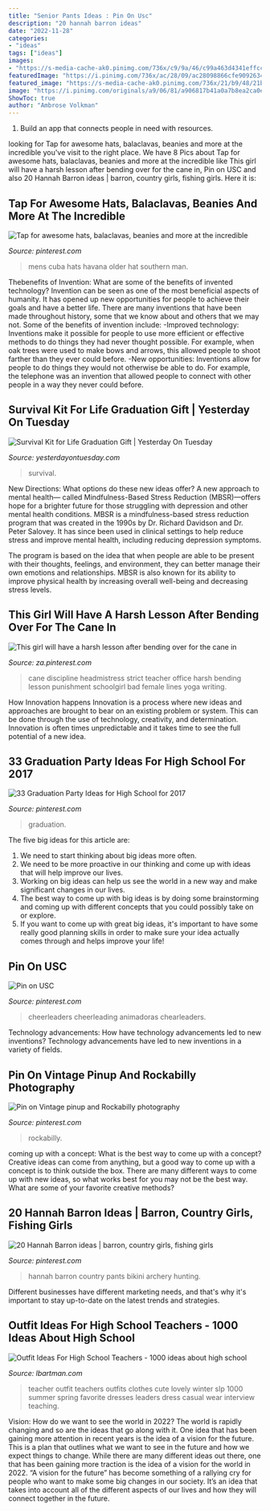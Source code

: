 ```yaml
---
title: "Senior Pants Ideas : Pin On Usc"
description: "20 hannah barron ideas"
date: "2022-11-28"
categories:
- "ideas"
tags: ["ideas"]
images:
- "https://s-media-cache-ak0.pinimg.com/736x/c9/9a/46/c99a463d4341effcccffefc3ac077109.jpg"
featuredImage: "https://i.pinimg.com/736x/ac/28/09/ac28098866cfe90926343a2f0e4e5097.jpg"
featured_image: "https://s-media-cache-ak0.pinimg.com/736x/21/b9/48/21b9486f308aeeb024c788ae702a1041--graduation-party-decorations-graduation-party-ideas-high-school.jpg"
image: "https://i.pinimg.com/originals/a9/06/81/a906817b41a0a7b8ea2ca0ef08e9e1f2.jpg"
ShowToc: true
author: "Ambrose Volkman"
---
```



1. Build an app that connects people in need with resources.

	

		
looking for Tap for awesome hats, balaclavas, beanies and more at the incredible you've visit to the right place. We have 8 Pics about Tap for awesome hats, balaclavas, beanies and more at the incredible like This girl will have a harsh lesson after bending over for the cane in, Pin on USC and also 20 Hannah Barron ideas | barron, country girls, fishing girls. Here it is:
		
    
## Tap For Awesome Hats, Balaclavas, Beanies And More At The Incredible

<img loading=lazy src="https://i.pinimg.com/originals/a9/06/81/a906817b41a0a7b8ea2ca0ef08e9e1f2.jpg" onerror="this.onerror=null;this.src='https://tse3.mm.bing.net/th?id=OIP.mMId5Tu0z2p_PSNXZjZYSAHaNJ&amp;pid=15.1';" alt="Tap for awesome hats, balaclavas, beanies and more at the incredible">

_Source: pinterest.com_

>mens cuba hats havana older hat southern man. 

	

Thebenefits of Invention: What are some of the benefits of invented technology?
Invention can be seen as one of the most beneficial aspects of humanity. It has opened up new opportunities for people to achieve their goals and have a better life. There are many inventions that have been made throughout history, some that we know about and others that we may not. Some of the benefits of invention include: 
-Improved technology: Inventions make it possible for people to use more efficient or effective methods to do things they had never thought possible. For example, when oak trees were used to make bows and arrows, this allowed people to shoot farther than they ever could before. 
-New opportunities: Inventions allow for people to do things they would not otherwise be able to do. For example, the telephone was an invention that allowed people to connect with other people in a way they never could before.

    
## Survival Kit For Life Graduation Gift | Yesterday On Tuesday

<img loading=lazy src="http://yesterdayontuesday.com/wp-content/uploads/2017/06/Survival-Kit-for-Life.jpg" onerror="this.onerror=null;this.src='https://tse4.mm.bing.net/th?id=OIP.5kIK7IJc6IFig_L9WgWK7AHaKX&amp;pid=15.1';" alt="Survival Kit for Life Graduation Gift | Yesterday On Tuesday">

_Source: yesterdayontuesday.com_

>survival. 

	

New Directions: What options do these new ideas offer?
A new approach to mental health— called Mindfulness-Based Stress Reduction (MBSR)—offers hope for a brighter future for those struggling with depression and other mental health conditions.
MBSR is a mindfulness-based stress reduction program that was created in the 1990s by Dr. Richard Davidson and Dr. Peter Salovey. It has since been used in clinical settings to help reduce stress and improve mental health, including reducing depression symptoms.

The program is based on the idea that when people are able to be present with their thoughts, feelings, and environment, they can better manage their own emotions and relationships. MBSR is also known for its ability to improve physical health by increasing overall well-being and decreasing stress levels.

    
## This Girl Will Have A Harsh Lesson After Bending Over For The Cane In

<img loading=lazy src="https://i.pinimg.com/736x/ac/28/09/ac28098866cfe90926343a2f0e4e5097.jpg" onerror="this.onerror=null;this.src='https://tse2.mm.bing.net/th?id=OIP.5Rl60xUwdyJ8DhXc5Ts3cAHaJb&amp;pid=15.1';" alt="This girl will have a harsh lesson after bending over for the cane in">

_Source: za.pinterest.com_

>cane discipline headmistress strict teacher office harsh bending lesson punishment schoolgirl bad female lines yoga writing. 

	

How Innovation happens
Innovation is a process where new ideas and approaches are brought to bear on an existing problem or system. This can be done through the use of technology, creativity, and determination. Innovation is often times unpredictable and it takes time to see the full potential of a new idea.

    
## 33 Graduation Party Ideas For High School For 2017

<img loading=lazy src="https://s-media-cache-ak0.pinimg.com/736x/21/b9/48/21b9486f308aeeb024c788ae702a1041--graduation-party-decorations-graduation-party-ideas-high-school.jpg" onerror="this.onerror=null;this.src='https://tse2.mm.bing.net/th?id=OIP.VdDzrp_ypEbdob9wv7lgiQHaJ4&amp;pid=15.1';" alt="33 Graduation Party Ideas for High School for 2017">

_Source: pinterest.com_

>graduation. 

	

The five big ideas for this article are:
1. We need to start thinking about big ideas more often. 
2. We need to be more proactive in our thinking and come up with ideas that will help improve our lives. 
3. Working on big ideas can help us see the world in a new way and make significant changes in our lives. 
4. The best way to come up with big ideas is by doing some brainstorming and coming up with different concepts that you could possibly take on or explore. 
5. If you want to come up with great big ideas, it's important to have some really good planning skills in order to make sure your idea actually comes through and helps improve your life!

    
## Pin On USC

<img loading=lazy src="https://i.pinimg.com/736x/27/65/65/276565d9f9c046bed19b42afe4605374.jpg" onerror="this.onerror=null;this.src='https://tse4.mm.bing.net/th?id=OIP.aSnMCme63IfnGqCxKLQo3QHaNQ&amp;pid=15.1';" alt="Pin on USC">

_Source: pinterest.com_

>cheerleaders cheerleading animadoras chearleaders. 

	

Technology advancements: How have technology advancements led to new inventions?
Technology advancements have led to new inventions in a variety of fields.

    
## Pin On Vintage Pinup And Rockabilly Photography

<img loading=lazy src="https://i.pinimg.com/736x/b2/57/b9/b257b9c66bb10c335a0bde048410c01a.jpg" onerror="this.onerror=null;this.src='https://tse3.mm.bing.net/th?id=OIP.p3Rbo3T8zAEtGNC0mrcDJAHaLI&amp;pid=15.1';" alt="Pin on Vintage pinup and Rockabilly photography">

_Source: pinterest.com_

>rockabilly. 

	

coming up with a concept: What is the best way to come up with a concept?
Creative ideas can come from anything, but a good way to come up with a concept is to think outside the box. There are many different ways to come up with new ideas, so what works best for you may not be the best way. What are some of your favorite creative methods?

    
## 20 Hannah Barron Ideas | Barron, Country Girls, Fishing Girls

<img loading=lazy src="https://i.pinimg.com/236x/ea/86/b7/ea86b70b7d3917bb7c4a0040f33dac0a--page-hannah-cud.jpg" onerror="this.onerror=null;this.src='https://tse3.mm.bing.net/th?id=OIP.LavT1-7XiqZw7KgpnKRcpQAAAA&amp;pid=15.1';" alt="20 Hannah Barron ideas | barron, country girls, fishing girls">

_Source: pinterest.com_

>hannah barron country pants bikini archery hunting. 

	

Different businesses have different marketing needs, and that's why it's important to stay up-to-date on the latest trends and strategies.

    
## Outfit Ideas For High School Teachers - 1000 Ideas About High School

<img loading=lazy src="https://s-media-cache-ak0.pinimg.com/736x/c9/9a/46/c99a463d4341effcccffefc3ac077109.jpg" onerror="this.onerror=null;this.src='https://tse3.mm.bing.net/th?id=OIP.a9skRbwbora-9Um6m3BxtAHaPj&amp;pid=15.1';" alt="Outfit Ideas For High School Teachers - 1000 ideas about high school">

_Source: lbartman.com_

>teacher outfit teachers outfits clothes cute lovely winter slp 1000 summer spring favorite dresses leaders dress casual wear interview teaching. 

	

Vision: How do we want to see the world in 2022?
The world is rapidly changing and so are the ideas that go along with it. One idea that has been gaining more attention in recent years is the idea of a vision for the future. This is a plan that outlines what we want to see in the future and how we expect things to change. While there are many different ideas out there, one that has been gaining more traction is the idea of a vision for the world in 2022. 
“A vision for the future” has become something of a rallying cry for people who want to make some big changes in our society. It’s an idea that takes into account all of the different aspects of our lives and how they will connect together in the future.

